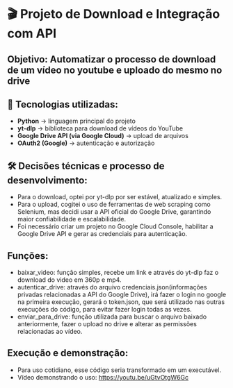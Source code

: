 # 🎬 Projeto de Download e Integração com API

## Objetivo: Automatizar o processo de download de um vídeo no youtube e uploado do mesmo no drive

## 🚀 Tecnologias utilizadas:
- **Python** → linguagem principal do projeto
- **yt-dlp** → biblioteca para download de vídeos do YouTube
- **Google Drive API (via Google Cloud)** → upload de arquivos
- **OAuth2 (Google)** → autenticação e autorização


## 🛠️ Decisões técnicas e processo de desenvolvimento:
- Para o download, optei por yt-dlp por ser estável, atualizado e simples.
- Para o upload, cogitei o uso de ferramentas de web scraping como Selenium, mas decidi usar a API oficial do Google Drive, garantindo maior confiabilidade e escalabilidade.
- Foi necessário criar um projeto no Google Cloud Console, habilitar a Google Drive API e gerar as credenciais para autenticação.

## Funções:
- baixar_video: função simples, recebe um link e através do yt-dlp faz o download do video em 360p e mp4.
- autenticar_drive: através do arquivo credenciais.json(informações privadas relacionadas a API do Google Drive), irá fazer o login no google na primeira execução, gerará o token.json, que será utilizado nas outras execuções do código, para evitar fazer login todas as vezes.
- enviar_para_drive: função utilizada para buscar o arquivo baixado anteriormente, fazer o upload no drive e alterar as permissões relacionadas ao vídeo.


## Execução e demonstração:
- Para uso cotidiano, esse código seria transformado em um executável.
- Vídeo demonstrando o uso: https://youtu.be/uGtvOtgW6Gc
